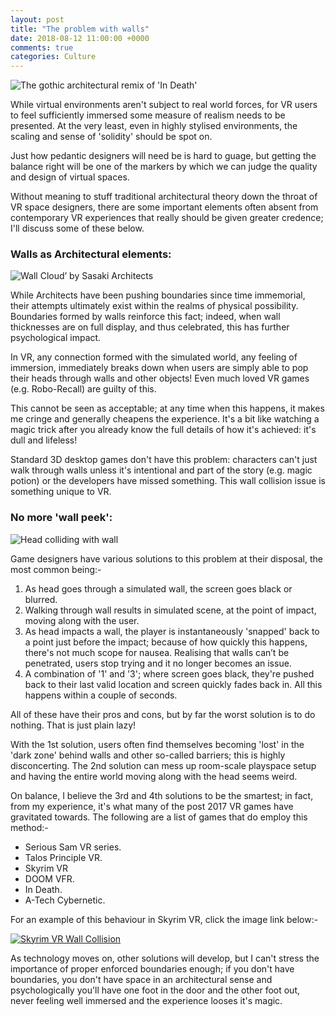 ```yaml
---
layout: post
title: "The problem with walls"
date: 2018-08-12 11:00:00 +0000
comments: true
categories: Culture
---
```

![The gothic architectural remix of 'In Death'](https://pbs.twimg.com/media/DadHRYlUMAAd251.jpg)

While virtual environments aren't subject to real world forces, for VR users to feel sufficiently immersed some measure of realism needs to be presented. At the very least, even in highly stylised environments, the scaling and sense of 'solidity' should be spot on.

Just how pedantic designers will need be is hard to guage, but getting the balance right will be one of the markers by which we can judge the quality and design of virtual spaces.

Without meaning to stuff traditional architectural theory down the throat of VR space designers, there are some important elements often absent from contemporary VR experiences that really should be given greater credence; I'll discuss some of these below.

### Walls as Architectural elements:
![Wall Cloud’ by Sasaki Architects](https://static.dezeen.com/uploads/2015/04/Wall-Cloud-by-Sasaki-Architecture_dezeen_784_6.jpg)

While Architects have been pushing boundaries since time immemorial, their attempts ultimately exist within the realms of physical possibility. Boundaries formed by walls reinforce this fact; indeed, when wall thicknesses are on full display, and thus celebrated, this has further psychological impact.

In VR, any connection formed with the simulated world, any feeling of immersion, immediately breaks down when users are simply able to pop their heads through walls and other objects! Even much loved VR games (e.g. Robo-Recall) are guilty of this.

This cannot be seen as acceptable; at any time when this happens, it makes me cringe and generally cheapens the experience. It's a bit like watching a magic trick after you already know the full details of how it's achieved: it's dull and lifeless!

Standard 3D desktop games don't have this problem: characters can't just walk through walls unless it's intentional and part of the story (e.g. magic potion) or the developers have missed something. This wall collision issue is something unique to VR.

### No more 'wall peek':
![Head colliding with wall](https://s3.amazonaws.com/media.expresswriters.com/wp-content/uploads/2013/07/03074837/head-on-wall-750x360.jpg)

Game designers have various solutions to this problem at their disposal, the most common being:-
1. As head goes through a simulated wall, the screen goes black or blurred.
2. Walking through wall results in simulated scene, at the point of impact, moving along with the user.
3. As head impacts a wall, the player is instantaneously 'snapped' back to a point just before the impact; because of how quickly this happens, there's not much scope for nausea. Realising that walls can’t be penetrated, users stop trying and it no longer becomes an issue.
4. A combination of '1' and '3'; where screen goes black, they're pushed back to their last valid location and screen quickly fades back in. All this happens within a couple of seconds.

All of these have their pros and cons, but by far the worst solution is to do nothing. That is just plain lazy! 

With the 1st solution, users often find themselves becoming 'lost' in the 'dark zone' behind walls and other so-called barriers; this  is highly disconcerting. The 2nd solution can mess up room-scale playspace setup and having the entire world moving along with the head seems weird.

On balance, I believe the 3rd and 4th solutions to be the smartest; in fact, from my experience, it's what many of the post 2017 VR games have gravitated towards. The following are a list of games that do employ this method:-

* Serious Sam VR series.
* Talos Principle VR.
* Skyrim VR
* DOOM VFR.
* In Death.
* A-Tech Cybernetic.

For an example of this behaviour in Skyrim VR, click the image link below:-

[![Skyrim VR Wall Collision ](http://i68.tinypic.com/29y5lxy.jpg)](http://www.youtube.com/watch?v=9xrYHFxmki8 "Skyrim VR")

As technology moves on, other solutions will develop, but I can't stress the importance of proper enforced boundaries enough; if you don't have boundaries, you don't have space in an architectural sense and psychologically you'll have one foot in the door and the other foot out, never feeling well immersed and the experience looses it's magic.
